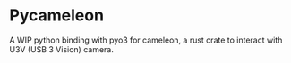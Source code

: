 # Pycameleon


A WIP python binding with pyo3 for cameleon, a rust crate to interact with U3V (USB 3 Vision) camera.
